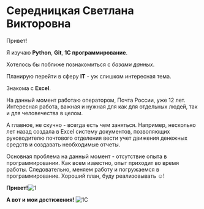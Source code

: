 # Середницкая Светлана Викторовна

Привет!

Я изучаю **Python**, **Git**, **1С программирование**.

Хотелось бы поближе познакомиться с _базами данных_.

Планирую перейти в сферу **IT** - уж слишком интересная тема.

Знакома с **Excel**.

На данный момент работаю оператором, Почта России, уже 12 лет. Интересная работа, важная и нужная для как для отдельных людей, так и для человечества в целом.

А главное, не скучно - всегда есть чем заняться. 
Например, несколько лет назад создала в Excel систему документов, позволяющих руководителю почтового отделения вести учет движения денежных средств и создавать необходимые отчеты.

Основная проблема на данный момент - отсутствие опыта в программировании.
Как всем известно, опыт приходит во время работы. Следовательно, меняем работу и погружаемся в программирование.
Хороший план, буду реализовывать ☺!


**Привет!**![1](https://github.com/Serednitskaya-Svetlana/Serednitskaya-Svetlana/assets/147625757/5bb1e334-9e8c-4354-92e6-fba59a3aee26)

**А вот и мои достижения!**
![1С](https://github.com/Serednitskaya-Svetlana/Serednitskaya-Svetlana/assets/147625757/60f33723-1dc5-4bb3-9f53-591cb6aea72b)

